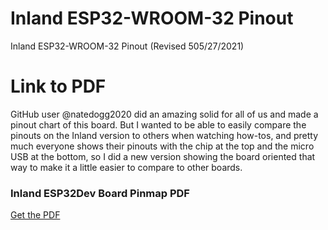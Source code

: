# Inland ESP32-WROOM-32 Pinout
Inland ESP32-WROOM-32 Pinout
(Revised 505/27/2021)

# Link to PDF
GitHub user @natedogg2020 did an amazing solid for all of us and made a pinout chart of this board. But I wanted to be able to easily compare the pinouts on the Inland version to others when watching how-tos, and pretty much everyone shows their pinouts with the chip at the top and the micro USB at the bottom, so I did a new version showing the board oriented that way to make it a little easier to compare to other boards. 

### Inland ESP32Dev Board Pinmap PDF
[Get the PDF](docs/INLAND-ESP32-PINOUT-052721.pdf)

